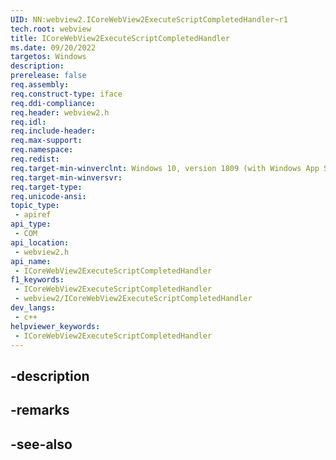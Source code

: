 ```yaml
---
UID: NN:webview2.ICoreWebView2ExecuteScriptCompletedHandler~r1
tech.root: webview
title: ICoreWebView2ExecuteScriptCompletedHandler
ms.date: 09/20/2022
targetos: Windows
description: 
prerelease: false
req.assembly: 
req.construct-type: iface
req.ddi-compliance: 
req.header: webview2.h
req.idl: 
req.include-header: 
req.max-support: 
req.namespace: 
req.redist: 
req.target-min-winverclnt: Windows 10, version 1809 (with Windows App SDK 1.1 or later)
req.target-min-winversvr: 
req.target-type: 
req.unicode-ansi: 
topic_type:
 - apiref
api_type:
 - COM
api_location:
 - webview2.h
api_name:
 - ICoreWebView2ExecuteScriptCompletedHandler
f1_keywords:
 - ICoreWebView2ExecuteScriptCompletedHandler
 - webview2/ICoreWebView2ExecuteScriptCompletedHandler
dev_langs:
 - c++
helpviewer_keywords:
 - ICoreWebView2ExecuteScriptCompletedHandler
---
```


## -description

## -remarks

## -see-also

